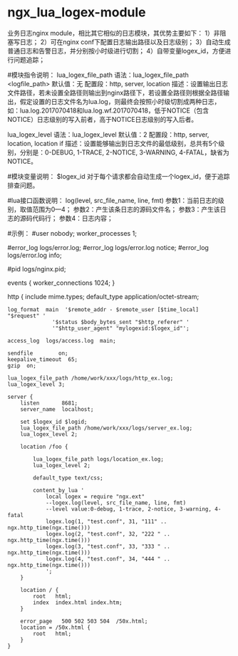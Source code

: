 # ngx_lua_logex-module
业务日志nginx module，相比其它相似的日志模块，其优势主要如下：
1）非阻塞写日志；
2）可在nginx conf下配置日志输出路径以及日志级别；
3）自动生成普通日志和告警日志，并分别按小时级进行切割；
4）自带变量logex_id，方便进行问题追踪；

#模块指令说明：
lua_logex_file_path
语法：lua_logex_file_path <logfile_path>
默认值：无
配置段：http, server, location
描述：设置输出日志文件路径，若未设置全路径则输出到nginx路径下，若设置全路径则根据全路径输出，假定设置的日志文件名为lua.log，则最终会按照小时级切割成两种日志，如：lua.log.2017070418和lua.log.wf.2017070418，低于NOTICE（包含NOTICE）日志级别的写入前者，高于NOTICE日志级别的写入后者。

lua_logex_level
语法：lua_logex_level <level>
默认值：2
配置段：http, server, location, location if
描述：设置能够输出到日志文件的最低级别，总共有5个级别，分别是：0-DEBUG, 1-TRACE, 2-NOTICE, 3-WARNING, 4-FATAL，缺省为NOTICE。

#模块变量说明：
$logex_id
对于每个请求都会自动生成一个logex_id，便于追踪排查问题。

#lua接口函数说明：
log(level, src_file_name, line, fmt)
参数1：当前日志的级别，取值范围为0—4；
参数2：产生该条日志的源码文件名；
参数3：产生该日志的源码代码行；
参数4：日志内容；

#示例：
#user  nobody;
worker_processes 1;

#error_log  logs/error.log;
#error_log  logs/error.log  notice;
#error_log  logs/error.log  info;

#pid        logs/nginx.pid;

events {
    worker_connections  1024;
}

http {
    include       mime.types;
    default_type  application/octet-stream;

    log_format  main  '$remote_addr - $remote_user [$time_local] "$request" '
                  '$status $body_bytes_sent "$http_referer" '
                  '"$http_user_agent" "mylogexid:$logex_id"';

    access_log  logs/access.log  main;

    sendfile        on;
    keepalive_timeout  65;
    gzip  on;

    lua_logex_file_path /home/work/xxx/logs/http_ex.log;
    lua_logex_level 3;

    server {
        listen       8681;
        server_name  localhost;

        set $logex_id $logid;
        lua_logex_file_path /home/work/xxx/logs/server_ex.log;
        lua_logex_level 2;

        location /foo {

            lua_logex_file_path logs/location_ex.log;
            lua_logex_level 2;

            default_type text/css;

            content_by_lua '
                local logex = require "ngx.ext"
                --logex.log(level, src_file_name, line, fmt)
                --level value:0-debug, 1-trace, 2-notice, 3-warning, 4-fatal
                logex.log(1, "test.conf", 31, "111" .. ngx.http_time(ngx.time()))
                logex.log(2, "test.conf", 32, "222 " .. ngx.http_time(ngx.time()))
                logex.log(3, "test.conf", 33, "333 " .. ngx.http_time(ngx.time()))
                logex.log(4, "test.conf", 34, "444 " .. ngx.http_time(ngx.time()))
                ';
        }

        location / {
            root   html;
            index  index.html index.htm;
        }

        error_page   500 502 503 504  /50x.html;
        location = /50x.html {
            root   html;
        }
    }
